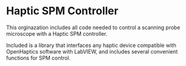 # Haptic SPM Controller

This orginazation includes all code needed to control a scanning probe microscope with a Haptic SPM controller.

Included is a library that interfaces any haptic device compatible with OpenHaptics software with LabVIEW, and includes several convenient functions for SPM control.
